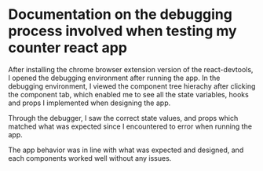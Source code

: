 # Documentation on the debugging process involved when testing my counter react app

After installing the chrome browser extension version of the react-devtools, I opened the debugging environment after running the app. In the debugging environment, I viewed the component tree hierachy after clicking the component tab, which enabled me to see all the state variables, hooks and props I implemented when designing the app.

Through the debugger, I saw the correct state values, and props which matched what was expected since I encountered to error when running the app.

The app behavior was in line with what was expected and designed, and each components worked well without any issues.
